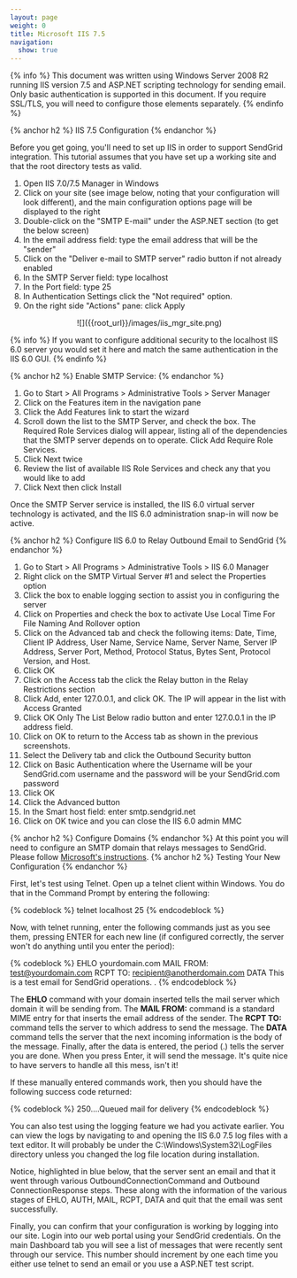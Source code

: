 ```yaml
---
layout: page
weight: 0
title: Microsoft IIS 7.5
navigation:
  show: true
---
```


{% info %}
This document was written using Windows Server 2008 R2 running IIS version 7.5 and ASP.NET scripting technology for sending email. Only basic authentication is supported in this document. If you require SSL/TLS, you will need to configure those elements separately. 
{% endinfo %}

{% anchor h2 %}
IIS 7.5 Configuration 
{% endanchor %}

Before you get going, you'll need to set up IIS in order to support SendGrid integration. This tutorial assumes that you have set up a working site and that the root directory tests as valid.

1.  Open IIS 7.0/7.5 Manager in Windows
2.  Click on your site (see image below, noting that your configuration will look different), and the main configuration options page will be displayed to the right
3.  Double-click on the "SMTP E-mail" under the ASP.NET section (to get the below screen)
4.  In the email address field: type the email address that will be the "sender"
5.  Click on the "Deliver e-mail to SMTP server" radio button if not already enabled
6.  In the SMTP Server field: type localhost
7.  In the Port field: type 25
8.  In Authentication Settings click the "Not required" option.
9.  On the right side "Actions" pane: click Apply

<center>
![]({{root_url}}/images/iis_mgr_site.png)

</center>

{% info %}
If you want to configure additional security to the localhost IIS 6.0 server you would set it here and match the same authentication in the IIS 6.0 GUI. 
{% endinfo %}

{% anchor h2 %}
Enable SMTP Service: 
{% endanchor %}

1.  Go to Start \> All Programs \> Administrative Tools \> Server Manager
2.  Click on the Features item in the navigation pane
3.  Click the Add Features link to start the wizard
4.  Scroll down the list to the SMTP Server, and check the box. The Required Role Services dialog will appear, listing all of the dependencies that the SMTP server depends on to operate. Click Add Require Role Services.
5.  Click Next twice
6.  Review the list of available IIS Role Services and check any that you would like to add
7.  Click Next then click Install

Once the SMTP Server service is installed, the IIS 6.0 virtual server technology is activated, and the IIS 6.0 administration snap-in will now be active.

{% anchor h2 %}
Configure IIS 6.0 to Relay Outbound Email to SendGrid 
{% endanchor %}

1.  Go to Start \> All Programs \> Administrative Tools \> IIS 6.0 Manager
2.  Right click on the SMTP Virtual Server \#1 and select the Properties option
3.  Click the box to enable logging section to assist you in configuring the server
4.  Click on Properties and check the box to activate Use Local Time For File Naming And Rollover option
5.  Click on the Advanced tab and check the following items: Date, Time, Client IP Address, User Name, Service Name, Server Name, Server IP Address, Server Port, Method, Protocol Status, Bytes Sent, Protocol Version, and Host.
6.  Click OK
7.  Click on the Access tab the click the Relay button in the Relay Restrictions section
8.  Click Add, enter 127.0.0.1, and click OK. The IP will appear in the list with Access Granted
9.  Click OK Only The List Below radio button and enter 127.0.0.1 in the IP address field.
10. Click on OK to return to the Access tab as shown in the previous screenshots.
11. Select the Delivery tab and click the Outbound Security button
12. Click on Basic Authentication where the Username will be your SendGrid.com username and the password will be your SendGrid.com password
13. Click OK
14. Click the Advanced button
15. In the Smart host field: enter smtp.sendgrid.net
16. Click on OK twice and you can close the IIS 6.0 admin MMC

{% anchor h2 %}
Configure Domains 
{% endanchor %}
At this point you will need to configure an SMTP domain that relays messages to SendGrid. Please follow [Microsoft's instructions](%20http://www.microsoft.com/technet/prodtechnol/WindowsServer2003/Library/IIS/e2156172-7118-4ff2-9a6a-1b7dd52580fa.mspx?mfr=true). 
{% anchor h2 %}
Testing Your New Configuration 
{% endanchor %}

First, let's test using Telnet. Open up a telnet client within Windows. You do that in the Command Prompt by entering the following:


{% codeblock %}
telnet localhost 25
{% endcodeblock %}

<p>Now, with telnet running, enter the following commands just as you see them, pressing ENTER for each new line (if configured correctly, the server won't do anything until you enter the period):</p>

{% codeblock %}
EHLO yourdomain.com
MAIL FROM: test@yourdomain.com
RCPT TO: recipient@anotherdomain.com
DATA
This is a test email for SendGrid operations.
.
{% endcodeblock %}


The **EHLO** command with your domain inserted tells the mail server which domain it will be sending from. The **MAIL FROM:** command is a standard MIME entry for that inserts the email address of the sender. The **RCPT TO:** command tells the server to which address to send the message. The **DATA** command tells the server that the next incoming information is the body of the message. Finally, after the data is entered, the period (.) tells the server you are done. When you press Enter, it will send the message. It's quite nice to have servers to handle all this mess, isn't it!

If these manually entered commands work, then you should have the following success code returned:

{% codeblock %} 250….Queued mail for delivery {% endcodeblock %}

You can also test using the logging feature we had you activate earlier. You can view the logs by navigating to and opening the IIS 6.0 7.5 log files with a text editor. It will probably be under the C:\\Windows\\System32\\LogFiles directory unless you changed the log file location during installation.

Notice, highlighted in blue below, that the server sent an email and that it went through various OutboundConnectionCommand and Outbound ConnectionResponse steps. These along with the information of the various stages of EHLO, AUTH, MAIL, RCPT, DATA and quit that the email was sent successfully.

Finally, you can confirm that your configuration is working by logging into our site. Login into our web portal using your SendGrid credentials. On the main Dashboard tab you will see a list of messages that were recently sent through our service. This number should increment by one each time you either use telnet to send an email or you use a ASP.NET test script.

